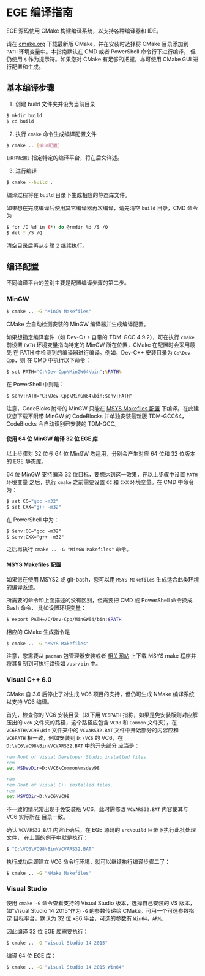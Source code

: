 # EGE 编译指南

EGE 源码使用 CMake 构建编译系统，以支持各种编译器和 IDE。

请在 [cmake.org](https://cmake.org) 下载最新版 CMake，并在安装时选择将 CMake 
目录添加到 `PATH` 环境变量中。本指南默认在 CMD 或者 PowerShell 命令行下进行编译，
但仍使用 `$` 作为提示符。如果您对 CMake 有足够的把握，亦可使用 CMake GUI 
进行配置和生成。

## 基本编译步骤

1. 创建 build 文件夹并设为当前目录
  ```sh
  $ mkdir build
  $ cd build
  ```

2. 执行 `cmake` 命令生成编译配置文件
  ```sh
  $ cmake .. [编译配置]
  ```

  `[编译配置]` 指定特定的编译平台，将在后文详述。

3. 进行编译
  ```sh
  $ cmake --build .
  ```

编译过程将在 `build` 目录下生成相应的静态库文件。

如果想在完成编译后使用其它编译器再次编译，请先清空 `build` 目录，CMD 命令为
```sh
$ for /D %d in (*) do @rmdir %d /S /Q
$ del * /S /Q
```
清空目录后再从步骤 2 继续执行。

## 编译配置

不同编译平台的差别主要是配置编译步骤的第二步。

### MinGW

```sh
$ cmake .. -G "MinGW Makefiles"
```

CMake 会自动检测安装的 MinGW 编译器并生成编译配置。

如果想指定编译套件（如 Dev-C++ 自带的 TDM-GCC 4.9.2），可在执行 `cmake` 
前设置 `PATH` 环境变量指向特定的 MinGW 所在位置，CMake 在配置时会采用最先
在 PATH 中检测到的编译器进行编译。例如，Dev-C++ 安装目录为 `C:\Dev-Cpp`，则
在 CMD 中执行以下命令：
```cmd
$ set PATH="C:\Dev-Cpp\MinGW64\bin";%PATH%
```
在 PowerShell 中则是：
```ps
$ $env:PATH="C:\Dev-Cpp\MinGW64\bin;$env:PATH"
```

注意，CodeBloks 附带的 MinGW 只能在 
[MSYS Makefiles 配置](<#### MSYS Makefiles 配置>) 
下编译。在此建议您下载不附带 MinGW 的 CodeBlocks 并单独安装最新版 TDM-GCC64，
CodeBlocks 会自动识别已安装的 TDM-GCC。

#### 使用 64 位 MinGW 编译 32 位 EGE 库

以上步骤对 32 位与 64 位 MinGW 均适用，分别会产生对应 64 位和 32 位版本的 EGE 静态库。

64 位 MinGW 支持编译 32 位目标，要想达到这一效果，在以上步骤中设置 `PATH` 环境变量
之后，执行 `cmake` 之前需要设置 `CC` 和 `CXX` 环境变量。在 CMD 中命令为：
```cmd
$ set CC="gcc -m32"
$ set CXX="g++ -m32"
```
在 PowerShell 中为：
```ps
$ $env:CC="gcc -m32"
$ $env:CXX="g++ -m32"
```
之后再执行 `cmake .. -G "MinGW Makefiles"` 命令。

#### MSYS Makefiles 配置

如果您在使用 MSYS2 或 git-bash，您可以用 `MSYS Makefiles` 生成适合此类环境的编译系统。

所需要的命令和上面描述的没有区别，但需要把 CMD 或 PowerShell 命令换成 Bash 命令，
比如设置环境变量：
```sh
$ export PATH=/C/Dev-Cpp/MinGW64/bin:$PATH
```
相应的 CMake 生成指令是
```sh
$ cmake .. -G "MSYS Makefiles"
```

注意，您需要从 `pacman` 包管理器安装或者
[相关网站](https://sourceforge.net/projects/ezwinports/files/)
上下载 MSYS make 程序并将其复制到可执行路径如 `/usr/bin` 中。


### Visual C++ 6.0

CMake 自 3.6 后停止了对生成 VC6 项目的支持，但仍可生成 NMake 编译系统以支持 VC6 编译。

首先，检查你的 VC6 安装目录（以下用 `VC6PATH` 指称，如果是免安装版则对应解压出的 
`vc6` 文件夹的路径，这个路径应包含 `VC98` 和 `Common` 文件夹），在 
`VC6PATH\VC98\Bin` 文件夹中的 `VCVARS32.BAT` 文件中开始部分的内容应和 `VC6PATH` 
相一致，例如安装到 `D:\VC6` 的 VC6，在 `D:\VC6\VC98\Bin\VCVARS32.BAT` 中的开头部分
应当是：
```bat
rem Root of Visual Developer Studio installed files.
rem
set MSDevDir=D:\VC6\Common\msdev98

rem
rem Root of Visual C++ installed files.
rem
set MSVCDir=D:\VC6\VC98
```
不一致的情况常出现于免安装版 VC6，此时需修改 `VCVARS32.BAT` 内容使其与 VC6 实际所在
目录一致。

确认 `VCVARS32.BAT` 内容正确后，在 EGE 源码的 `src\build` 目录下执行此批处理文件，
在上面的例子中就是执行：
```sh
$ "D:\VC6\VC98\Bin\VCVARS32.BAT"
``` 
执行成功后即建立 VC6 命令行环境，就可以继续执行编译步骤二了：
```sh
$ cmake .. -G "NMake Makefiles"
```

### Visual Studio

使用 `cmake -G` 命令查看支持的 Visual Studio 版本，选择自己安装的 VS 版本，
如“Visual Studio 14 2015”作为 `-G` 的参数传递给 CMake。可用一个可选参数指定
目标平台，默认为 32 位 x86 平台，可选的参数有 `Win64`，`ARM`。

因此编译 32 位 EGE 库需要执行：
```sh
$ cmake .. -G "Visual Studio 14 2015"
```

编译 64 位 EGE 库：
```sh
$ cmake .. -G "Visual Studio 14 2015 Win64"
```
